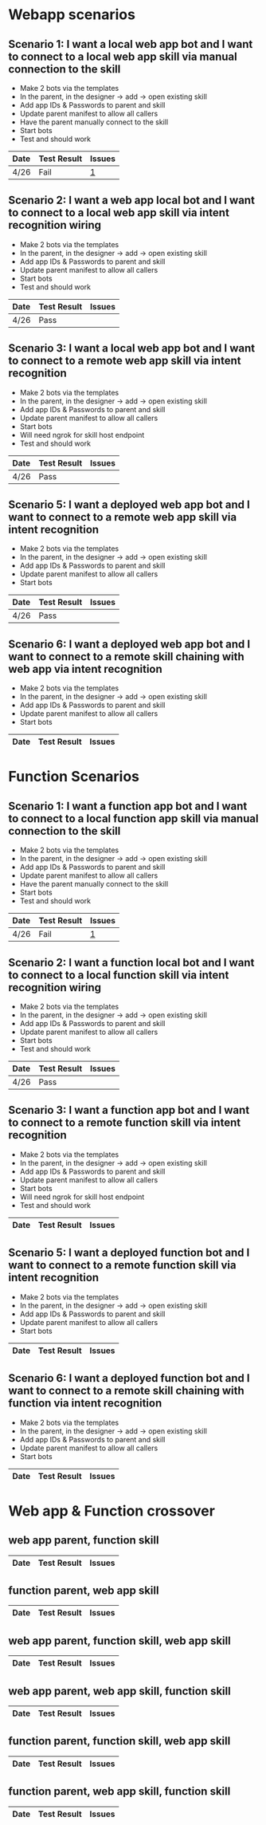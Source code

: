 # Webapp scenarios
## Scenario 1: I want a local web app bot and I want to connect to a local web app  skill via manual connection to the skill
- Make 2 bots via the templates
- In the parent, in the designer -> add -> open existing skill
- Add app IDs & Passwords to parent and skill
- Update parent manifest to allow all callers
- Have the parent manually connect to the skill
- Start bots
- Test and should work

| Date | Test Result| Issues|
|:-----|:-----------|:------|
|4/26 | Fail| [1](https://github.com/microsoft/BotFramework-Composer/issues/7383) 


## Scenario 2: I want a web app  local bot and I want to connect to a local web app  skill via intent recognition wiring
- Make 2 bots via the templates
- In the parent, in the designer -> add -> open existing skill
- Add app IDs & Passwords to parent and skill
- Update parent manifest to allow all callers
- Start bots
- Test and should work

| Date | Test Result| Issues|
|:-----|:-----------|:------|
|4/26 | Pass |  |


## Scenario 3: I want a local web app bot and I want to connect to a remote web app skill via intent recognition
- Make 2 bots via the templates
- In the parent, in the designer -> add -> open existing skill
- Add app IDs & Passwords to parent and skill
- Update parent manifest to allow all callers
- Start bots
- Will need ngrok for skill host endpoint
- Test and should work

| Date | Test Result| Issues|
|:-----|:-----------|:------|
|4/26| Pass||


## Scenario 5: I want a deployed web app  bot and I want to connect to a remote web app  skill via intent recognition
- Make 2 bots via the templates
- In the parent, in the designer -> add -> open existing skill
- Add app IDs & Passwords to parent and skill
- Update parent manifest to allow all callers
- Start bots

| Date | Test Result| Issues|
|:-----|:-----------|:------|
|4/26|Pass||

## Scenario 6: I want a deployed web app  bot and I want to connect to a remote skill chaining with web app via intent recognition 
- Make 2 bots via the templates
- In the parent, in the designer -> add -> open existing skill
- Add app IDs & Passwords to parent and skill
- Update parent manifest to allow all callers
- Start bots

| Date | Test Result| Issues|
|:-----|:-----------|:------|

# Function Scenarios
## Scenario 1: I want a function app bot and I want to connect to a local function app  skill via manual connection to the skill
- Make 2 bots via the templates
- In the parent, in the designer -> add -> open existing skill
- Add app IDs & Passwords to parent and skill
- Update parent manifest to allow all callers
- Have the parent manually connect to the skill
- Start bots
- Test and should work

| Date | Test Result| Issues|
|:-----|:-----------|:------|
|4/26 | Fail| [1](https://github.com/microsoft/BotFramework-Composer/issues/7383) 


## Scenario 2: I want a function local bot and I want to connect to a local function skill via intent recognition wiring
- Make 2 bots via the templates
- In the parent, in the designer -> add -> open existing skill
- Add app IDs & Passwords to parent and skill
- Update parent manifest to allow all callers
- Start bots
- Test and should work

| Date | Test Result| Issues|
|:-----|:-----------|:------|
|4/26 | Pass |  |


## Scenario 3: I want a function app bot and I want to connect to a remote function skill via intent recognition
- Make 2 bots via the templates
- In the parent, in the designer -> add -> open existing skill
- Add app IDs & Passwords to parent and skill
- Update parent manifest to allow all callers
- Start bots
- Will need ngrok for skill host endpoint
- Test and should work

| Date | Test Result| Issues|
|:-----|:-----------|:------|


## Scenario 5: I want a deployed function  bot and I want to connect to a remote function  skill via intent recognition
- Make 2 bots via the templates
- In the parent, in the designer -> add -> open existing skill
- Add app IDs & Passwords to parent and skill
- Update parent manifest to allow all callers
- Start bots

| Date | Test Result| Issues|
|:-----|:-----------|:------|

## Scenario 6: I want a deployed function bot and I want to connect to a remote skill chaining with function via intent recognition 
- Make 2 bots via the templates
- In the parent, in the designer -> add -> open existing skill
- Add app IDs & Passwords to parent and skill
- Update parent manifest to allow all callers
- Start bots

| Date | Test Result| Issues|
|:-----|:-----------|:------|

# Web app & Function crossover

## web app parent, function skill
| Date | Test Result| Issues|
|:-----|:-----------|:------|

## function parent, web app skill
| Date | Test Result| Issues|
|:-----|:-----------|:------|

## web app parent, function skill, web app skill 
| Date | Test Result| Issues|
|:-----|:-----------|:------|

## web app parent, web app skill, function skill
| Date | Test Result| Issues|
|:-----|:-----------|:------|

## function parent, function skill, web app skill
| Date | Test Result| Issues|
|:-----|:-----------|:------|

## function parent, web app skill, function skill
| Date | Test Result| Issues|
|:-----|:-----------|:------|
